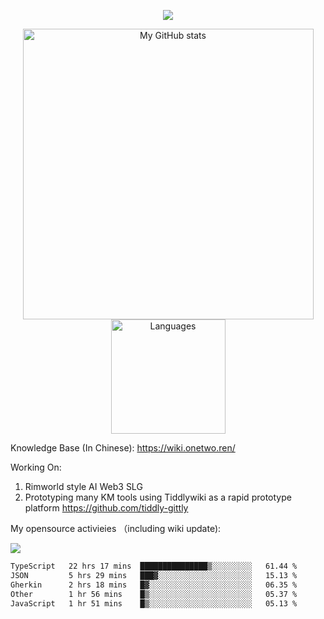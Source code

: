 <a href="https://github.com/linonetwo">
    <p align="center">
        <img src="https://github-profile-trophy.vercel.app/?username=linonetwo&column=7&theme=onedark"/>
    </p>
</a>
<a align="center" href="https://github.com/linonetwo">
  <p align="center">
    <img src="https://github-readme-stats.vercel.app/api?username=linonetwo&show_icons=true&count_private=true" alt="My GitHub stats" width="465"/>
    <img src="https://github-readme-stats.vercel.app/api/top-langs/?username=linonetwo&layout=compact&langs_count=10" alt="Languages" height="183">
  </p>
</a>

Knowledge Base (In Chinese): https://wiki.onetwo.ren/

Working On: 

1. Rimworld style AI Web3 SLG
1. Prototyping many KM tools using Tiddlywiki as a rapid prototype platform https://github.com/tiddly-gittly

My opensource activieies （including wiki update):

![](https://visitor-badge.glitch.me/badge?page_id=linonetwo.linonetwo)

<!--START_SECTION:waka-->

```txt
TypeScript   22 hrs 17 mins  ███████████████▒░░░░░░░░░   61.44 %
JSON         5 hrs 29 mins   ███▓░░░░░░░░░░░░░░░░░░░░░   15.13 %
Gherkin      2 hrs 18 mins   █▓░░░░░░░░░░░░░░░░░░░░░░░   06.35 %
Other        1 hr 56 mins    █▒░░░░░░░░░░░░░░░░░░░░░░░   05.37 %
JavaScript   1 hr 51 mins    █▒░░░░░░░░░░░░░░░░░░░░░░░   05.13 %
```

<!--END_SECTION:waka-->
